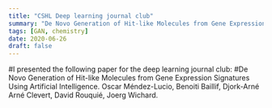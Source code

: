 ```yaml
---
title: "CSHL Deep learning journal club"
summary: "De Novo Generation of Hit-like Molecules from Gene Expression Signatures Using Artificial Intelligence. Oscar Méndez-Lucio, Benoiti Baillif, Djork-Arné Arné Clevert, David Rouquié, Joerg Wichard."
tags: [GAN, chemistry]
date: 2020-06-26
draft: false
---
```

#I presented the following paper for the deep learning journal club:
#De Novo Generation of Hit-like Molecules from Gene Expression Signatures Using Artificial Intelligence. Oscar Méndez-Lucio, Benoiti Baillif, Djork-Arné Arné Clevert, David Rouquié, Joerg Wichard.
